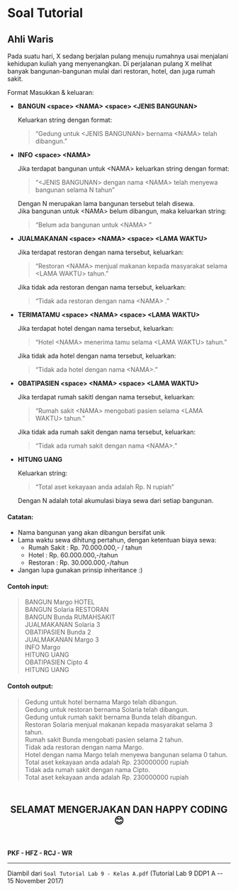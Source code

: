 # Soal Tutorial

## Ahli Waris

Pada suatu hari, X sedang berjalan pulang menuju rumahnya usai menjalani kehidupan kuliah
yang menyenangkan. Di perjalanan pulang X melihat banyak bangunan-bangunan mulai dari
restoran, hotel, dan juga rumah sakit.

Format Masukkan & keluaran:

- **BANGUN \<space> \<NAMA> \<space> \<JENIS BANGUNAN>**
    
    Keluarkan string dengan format:
    > “Gedung untuk \<JENIS BANGUNAN> bernama \<NAMA> telah dibangun.”

- **INFO \<space> \<NAMA>**
    
    Jika terdapat bangunan untuk \<NAMA> keluarkan string dengan format:
    > “\<JENIS BANGUNAN> dengan nama \<NAMA> telah menyewa bangunan selama N
      tahun”
    
    Dengan N merupakan lama bangunan tersebut telah disewa.\
    Jika bangunan untuk \<NAMA> belum dibangun, maka keluarkan string:
    > “Belum ada bangunan untuk \<NAMA> ”

- **JUALMAKANAN \<space> \<NAMA> \<space> \<LAMA WAKTU>**

    Jika terdapat restoran dengan nama tersebut, keluarkan:
    > “Restoran \<NAMA> menjual makanan kepada masyarakat selama \<LAMA WAKTU>
      tahun.”

    Jika tidak ada restoran dengan nama tersebut, keluarkan:
    > “Tidak ada restoran dengan nama \<NAMA> .”

- **TERIMATAMU \<space> \<NAMA> \<space> \<LAMA WAKTU>**

    Jika terdapat hotel dengan nama tersebut, keluarkan:
    > “Hotel \<NAMA> menerima tamu selama \<LAMA WAKTU> tahun.”
    
    Jika tidak ada hotel dengan nama tersebut, keluarkan:
    > “Tidak ada hotel dengan nama \<NAMA>.”

- **OBATIPASIEN \<space> \<NAMA> \<space> \<LAMA WAKTU>**

    Jika terdapat rumah sakitl dengan nama tersebut, keluarkan:
    > “Rumah sakit \<NAMA> mengobati pasien selama \<LAMA WAKTU> tahun.”

    Jika tidak ada rumah sakit dengan nama tersebut, keluarkan:
    > “Tidak ada rumah sakit dengan nama \<NAMA>.”
 
- **HITUNG UANG**
 
    Keluarkan string:
    > “Total aset kekayaan anda adalah Rp. N rupiah”
 
    Dengan N adalah total akumulasi biaya sewa dari setiap bangunan.

#### Catatan:
- Nama bangunan yang akan dibangun bersifat unik
- Lama waktu sewa dihitung pertahun, dengan ketentuan biaya sewa:
    - Rumah Sakit : Rp. 70.000.000,- / tahun
    - Hotel : Rp. 60.000.000,-/tahun
    - Restoran : Rp. 30.000.000,-/tahun
- Jangan lupa gunakan prinsip inheritance :)

#### Contoh input:
> BANGUN Margo HOTEL\
> BANGUN Solaria RESTORAN\
> BANGUN Bunda RUMAHSAKIT\
> JUALMAKANAN Solaria 3\
> OBATIPASIEN Bunda 2\
> JUALMAKANAN Margo 3\
> INFO Margo\
> HITUNG UANG\
> OBATIPASIEN Cipto 4\
> HITUNG UANG

#### Contoh output:
> Gedung untuk hotel bernama Margo telah dibangun.\
> Gedung untuk restoran bernama Solaria telah dibangun.\
> Gedung untuk rumah sakit bernama Bunda telah dibangun.\
> Restoran Solaria menjual makanan kepada masyarakat selama 3 tahun.\
> Rumah sakit Bunda mengobati pasien selama 2 tahun.\
> Tidak ada restoran dengan nama Margo.\
> Hotel dengan nama Margo telah menyewa bangunan selama 0 tahun.\
> Total aset kekayaan anda adalah Rp. 230000000 rupiah\
> Tidak ada rumah sakit dengan nama Cipto.\
> Total aset kekayaan anda adalah Rp. 230000000 rupiah

<br>

<p style="text-align: center; font-size: 1.5em;"><strong>SELAMAT MENGERJAKAN
DAN HAPPY CODING 😊</strong></p>

<br>

**PKF - HFZ - RCJ - WR**

---

Diambil dari `Soal Tutorial Lab 9 - Kelas A.pdf` (Tutorial Lab 9 DDP1 A
\-- 15 November 2017)
